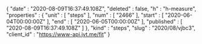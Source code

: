 {
  "date" : "2020-08-09T16:37:49.108Z",
  "deleted" : false,
  "h" : "h-measure",
  "properties" : {
    "unit" : [ "steps" ],
    "num" : [ "2466" ],
    "start" : [ "2020-06-04T00:00:00Z" ],
    "end" : [ "2020-06-05T00:00:00Z" ],
    "published" : [ "2020-08-09T16:37:49.108Z" ]
  },
  "kind" : "steps",
  "slug" : "2020/08/vjbc3",
  "client_id" : "https://www-api.jvt.me/fit"
}
